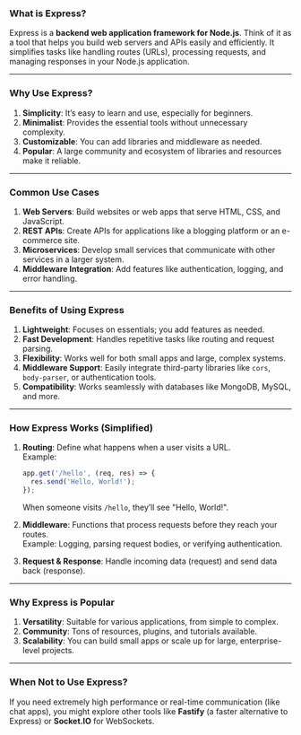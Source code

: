 ### **What is Express?**

Express is a **backend web application framework for Node.js**. Think of it as a tool that helps you build web servers and APIs easily and efficiently. It simplifies tasks like handling routes (URLs), processing requests, and managing responses in your Node.js application.

---

### **Why Use Express?**

1. **Simplicity**: It’s easy to learn and use, especially for beginners.  
2. **Minimalist**: Provides the essential tools without unnecessary complexity.  
3. **Customizable**: You can add libraries and middleware as needed.  
4. **Popular**: A large community and ecosystem of libraries and resources make it reliable.  

---

### **Common Use Cases**

1. **Web Servers**: Build websites or web apps that serve HTML, CSS, and JavaScript.  
2. **REST APIs**: Create APIs for applications like a blogging platform or an e-commerce site.  
3. **Microservices**: Develop small services that communicate with other services in a larger system.  
4. **Middleware Integration**: Add features like authentication, logging, and error handling.  

---

### **Benefits of Using Express**

1. **Lightweight**: Focuses on essentials; you add features as needed.  
2. **Fast Development**: Handles repetitive tasks like routing and request parsing.  
3. **Flexibility**: Works well for both small apps and large, complex systems.  
4. **Middleware Support**: Easily integrate third-party libraries like `cors`, `body-parser`, or authentication tools.  
5. **Compatibility**: Works seamlessly with databases like MongoDB, MySQL, and more.  

---

### **How Express Works (Simplified)**

1. **Routing**: Define what happens when a user visits a URL.  
   Example:  
   ```javascript
   app.get('/hello', (req, res) => {
     res.send('Hello, World!');
   });
   ```
   When someone visits `/hello`, they’ll see "Hello, World!".

2. **Middleware**: Functions that process requests before they reach your routes.  
   Example: Logging, parsing request bodies, or verifying authentication.

3. **Request & Response**: Handle incoming data (request) and send data back (response).  

---

### **Why Express is Popular**

1. **Versatility**: Suitable for various applications, from simple to complex.  
2. **Community**: Tons of resources, plugins, and tutorials available.  
3. **Scalability**: You can build small apps or scale up for large, enterprise-level projects.  

---

### **When Not to Use Express?**

If you need extremely high performance or real-time communication (like chat apps), you might explore other tools like **Fastify** (a faster alternative to Express) or **Socket.IO** for WebSockets.
